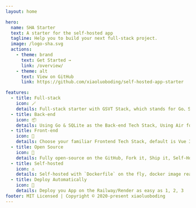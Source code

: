 ```yaml
---
layout: home

hero:
  name: SHA Starter
  text: A starter for the self-hosted app
  tagline: Help you to build your next full-stack project.
  image: /logo-sha.svg
  actions:
    - theme: brand
      text: Get Started →
      link: /overview/
    - theme: alt
      text: View on GitHub
      link: https://github.com/xiaoluoboding/self-hosted-app-starter

features:
  - title: Full-stack
    icon: 🪄
    details: Full-stack starter with GSVT Stack, which stands for Go、SQLite、Vue 3、TailwindCSS
  - title: Back-end
    icon: 📦
    details: Using Go & SQLite as the Back-end Tech Stack, Using Air for Live-reloading Go apps
  - title: Front-end
    icon: 🖖
    details: Choose your familiar Frontend Tech Stack, default is Vue 3, and it served by Vite
  - title: Open Source
    icon: 🐙
    details: Fully open-source on the GitHub, Fork it, Ship it, Self-Hosted it.
  - title: Self-hosted
    icon: ⚓️
    details: Self-hosted with `Dockerfile` on the fly, docker image ready to use.
  - title: Deploy Automatically
    icon: 🚄
    details: Deploy you App on the Railway/Render as easy as 1, 2, 3
footer: MIT Licensed | Copyright © 2020-present xiaoluoboding
---
```

